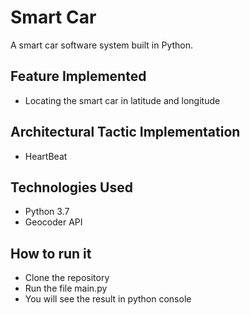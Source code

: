 
# Smart Car

A smart car software system built in Python.

## Feature Implemented
- Locating the smart car in latitude and longitude

## Architectural Tactic Implementation
- HeartBeat

## Technologies Used
- Python 3.7
- Geocoder API

## How to run it
- Clone the repository
- Run the file main.py
- You will see the result in python console




